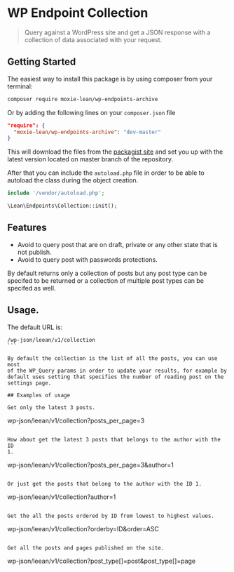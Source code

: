 # WP Endpoint Collection

> Query against a WordPress site and get a JSON response with a
> collection of data associated with your request.

## Getting Started

The easiest way to install this package is by using composer from your terminal:

```bash
composer require moxie-lean/wp-endpoints-archive
```

Or by adding the following lines on your `composer.json` file

```json
"require": {
  "moxie-lean/wp-endpoints-archive": "dev-master"
}
```

This will download the files from the [packagist site](https://packagist.org/packages/moxie-lean/wp-endpoints-archive)
and set you up with the latest version located on master branch of the repository.

After that you can include the `autoload.php` file in order to
be able to autoload the class during the object creation.

```php
include '/vendor/autoload.php';

\Lean\Endpoints\Collection::init();
```

## Features

- Avoid to query post that are on draft, private or any other
  state that is not publish.
- Avoid to query post with passwords protections.

By default returns only a collection of posts but any post type can be
specifed to be returned or a collection of multiple post types can be
specifed as well.

## Usage.

The default URL is:

````
/wp-json/leean/v1/collection
```

By default the collection is the list of all the posts, you can use most
of the WP_Query params in order to update your results, for example by
default uses setting that specifies the number of reading post on the
settings page.

## Examples of usage

Get only the latest 3 posts.

````
wp-json/leean/v1/collection?posts_per_page=3
```

How about get the latest 3 posts that belongs to the author with the ID
1.

````
wp-json/leean/v1/collection?posts_per_page=3&author=1
```

Or just get the posts that belong to the author with the ID 1.

````
wp-json/leean/v1/collection?author=1
```

Get the all the posts ordered by ID from lowest to highest values.

````
wp-json/leean/v1/collection?orderby=ID&order=ASC
```

Get all the posts and pages published on the site.

````
wp-json/leean/v1/collection?post_type[]=post&post_type[]=page
```
